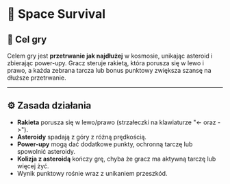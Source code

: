 # 🚀 Space Survival

## 🎯 Cel gry
Celem gry jest **przetrwanie jak najdłużej** w kosmosie, unikając asteroid i zbierając power-upy.
Gracz steruje rakietą, która porusza się w lewo i prawo, a każda zebrana tarcza lub bonus punktowy zwiększa szansę na dłuższe przetrwanie.

-----------------------------

## ⚙️ Zasada działania
- **Rakieta** porusza się w lewo/prawo (strzałeczki na klawiaturze "<- oraz ->").
- **Asteroidy** spadają z góry z różną prędkością.
- **Power-upy** mogą dać dodatkowe punkty, ochronną tarczę lub spowolnić asteroidy.
- **Kolizja z asteroidą** kończy grę, chyba że gracz ma aktywną tarczę lub więcej żyć.
- Wynik punktowy rośnie wraz z unikaniem przeszkód.
